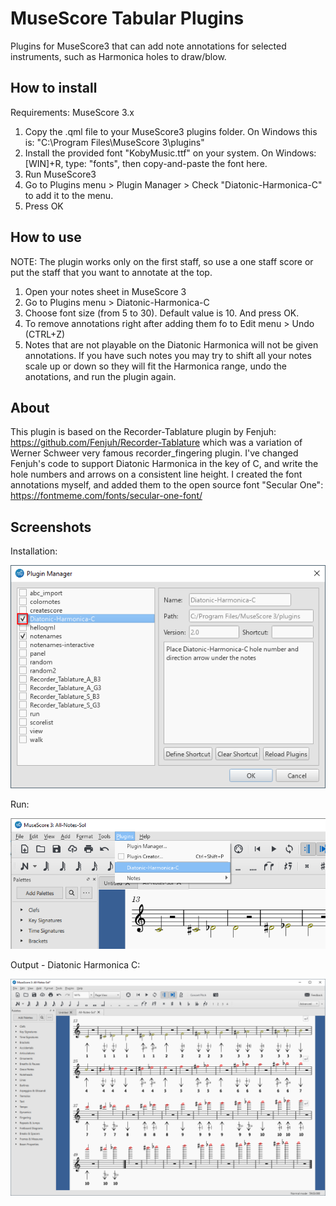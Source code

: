 # MuseScore Tabular Plugins
Plugins for MuseScore3 that can add note annotations for selected instruments, such as Harmonica holes to draw/blow.

## How to install
Requirements: MuseScore 3.x
1. Copy the .qml file to your MuseScore3 plugins folder. On Windows this is: "C:\Program Files\MuseScore 3\plugins\"
2. Install the provided font "KobyMusic.ttf" on your system. On Windows: [WIN]+R, type: "fonts", then copy-and-paste the font here.
3. Run MuseScore3
4. Go to Plugins menu > Plugin Manager > Check "Diatonic-Harmonica-C" to add it to the menu.
5. Press OK

## How to use
NOTE: The plugin works only on the first staff, so use a one staff score or put the staff that you want to annotate at the top.
1. Open your notes sheet in MuseScore 3
2. Go to Plugins menu > Diatonic-Harmonica-C
3. Choose font size (from 5 to 30). Default value is 10. And press OK.
4. To remove annotations right after adding them fo to Edit menu > Undo (CTRL+Z)
5. Notes that are not playable on the Diatonic Harmonica will not be given annotations. If you have such notes you may try to shift all your notes scale up or down so they will fit the Harmonica range, undo the anotations, and run the plugin again.

## About
This plugin is based on the Recorder-Tablature plugin by Fenjuh:
https://github.com/Fenjuh/Recorder-Tablature
which was a variation of Werner Schweer very famous recorder_fingering plugin.
I've changed Fenjuh's code to support Diatonic Harmonica in the key of C, and write the hole numbers and arrows on a consistent line height.
I created the font annotations myself, and added them to the open source font "Secular One":
https://fontmeme.com/fonts/secular-one-font/

## Screenshots
Installation:

![Tux, install](/screenshots/screenshot-install.png)

Run:

![Tux, the GUI](/screenshots/screenshot-run.png)

Output - Diatonic Harmonica C:

![Tux, the GUI](/screenshots/screenshot-diatonic-harmonica-c.png)
